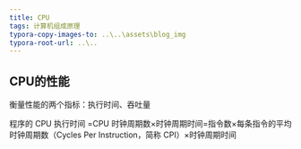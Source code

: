 ```yaml
---
title: CPU
tags: 计算机组成原理
typora-copy-images-to: ..\..\assets\blog_img
typora-root-url: ..\..
---
```


## CPU的性能

衡量性能的两个指标：执行时间、吞吐量



程序的 CPU 执行时间 =CPU 时钟周期数×时钟周期时间=指令数×每条指令的平均时钟周期数（Cycles Per Instruction，简称 CPI）×时钟周期时间